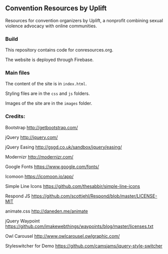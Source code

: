## Convention Resources by Uplift
Resources for convention organizers by Uplift, a nonprofit combining sexual violence advocacy with online communities.

### Build
This repository contains code for conresources.org.

The website is deployed through Firebase.

### Main files
The content of the site is in `index.html`.

Styling files are in the `css` and `js` folders.

Images of the site are in the `images` folder.


### Credits:
Bootstrap
http://getbootstrap.com/

jQuery
http://jquery.com/

jQuery Easing
http://gsgd.co.uk/sandbox/jquery/easing/

Modernizr
http://modernizr.com/

Google Fonts
https://www.google.com/fonts/

Icomoon
https://icomoon.io/app/

Simple Line Icons
https://github.com/thesabbir/simple-line-icons

Respond JS
https://github.com/scottjehl/Respond/blob/master/LICENSE-MIT

animate.css
http://daneden.me/animate

jQuery Waypoint
https://github.com/imakewebthings/waypoints/blog/master/licenses.txt

Owl Carousel
http://www.owlcarousel.owlgraphic.com/

Styleswitcher for Demo
https://github.com/camsjams/jquery-style-switcher

